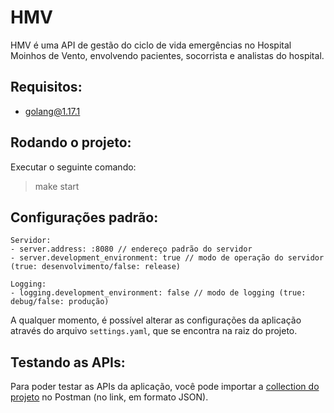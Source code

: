 # HMV

HMV é uma API de gestão do ciclo de vida emergências no Hospital Moinhos de Vento, envolvendo pacientes, socorrista e analistas do hospital.

## Requisitos:

- golang@1.17.1

## Rodando o projeto:

Executar o seguinte comando:

> make start

## Configurações padrão:

```
Servidor:
- server.address: :8080 // endereço padrão do servidor
- server.development_environment: true // modo de operação do servidor (true: desenvolvimento/false: release)

Logging:
- logging.development_environment: false // modo de logging (true: debug/false: produção)
```

A qualquer momento, é possível alterar as configurações da aplicação através do arquivo `settings.yaml`, que se encontra na raiz do projeto.

## Testando as APIs:

Para poder testar as APIs da aplicação, você pode importar a [collection do projeto](https://www.getpostman.com/collections/ab992d09a3eb6ff74a44) no Postman (no link, em formato JSON).
